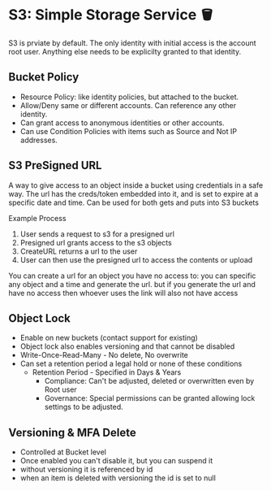 
# S3: Simple Storage Service 🪣

S3 is prviate by default. The only identity with initial access is the account root user. Anything else needs to be explicilty granted to that identity. 

## Bucket Policy

- Resource Policy: like identity policies, but attached to the bucket.
- Allow/Deny same or different accounts. Can reference any other identity.
- Can grant access to anonymous identities or other accounts.
- Can use Condition Policies with items such as Source and Not IP addresses.

## S3 PreSigned URL

A way to give access to an object inside a bucket using credentials in a safe way. The url has the creds/token embedded into it, and is set to expire at a specific date and time. Can be used for both gets and puts into S3 buckets

Example Process

1. User sends a request to s3 for a presigned url
2. Presigned url grants access to the s3 objects
3. CreateURL returns a url to the user
4. User can then use the presigned url to access the contents or upload

You can create a url for an object you have no access to: you can specific any object and a time and generate the url. but if you generate the url and have no access then whoever uses the link will also not have access

## Object Lock

* Enable on new buckets (contact support for existing)
* Object lock also enables versioning and that cannot be disabled
* Write-Once-Read-Many - No delete, No overwrite
* Can set a retention period a legal hold or none of these conditions
    * Retention Period - Specified in Days & Years
        * Compliance: Can't be adjusted, deleted or overwritten even by Root user
        * Governance: Special permissions can be granted allowing lock settings to be adjusted.

## Versioning & MFA Delete

- Controlled at Bucket level
- Once enabled you can't disable it, but you can suspend it
- without versioning it is referenced by id
- when an item is deleted with versioning the id is set to null
